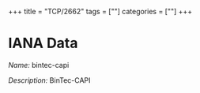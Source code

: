 +++
title = "TCP/2662"
tags = [""]
categories = [""]
+++

# IANA Data

_Name:_ bintec-capi

_Description:_ BinTec-CAPI

